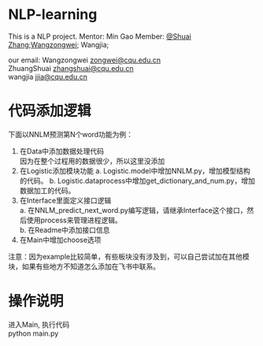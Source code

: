 # NLP-learning
This is a NLP project.
Mentor: Min Gao
Member: [@Shuai Zhang](https://github.com/1102173230);[Wangzongwei](https://github.com/CoderWZW); Wangjia;

our email:
Wangzongwei zongwei@cqu.edu.cn  
ZhuangShuai zhangshuai@cqu.edu.cn  
wangjia jjia@cqu.edu.cn

# 代码添加逻辑
下面以NNLM预测第N个word功能为例：
1. 在Data中添加数据处理代码  
因为在整个过程用的数据很少，所以这里没添加
2. 在Logistic添加模块功能
a. Logistic.model中增加NNLM.py，增加模型结构的代码。
b. Logistic.dataprocess中增加get_dictionary_and_num.py，增加数据加工的代码。
3. 在Interface里面定义接口逻辑  
a. 在NNLM_predict_next_word.py编写逻辑，请继承Interface这个接口，然后使用process来管理进程逻辑。  
b. 在Readme中添加接口信息  
4. 在Main中增加choose选项

注意：因为example比较简单，有些板块没有涉及到，可以自己尝试加在其他模块，如果有些地方不知道怎么添加在飞书中联系。

# 操作说明
进入Main, 执行代码  
python main.py
